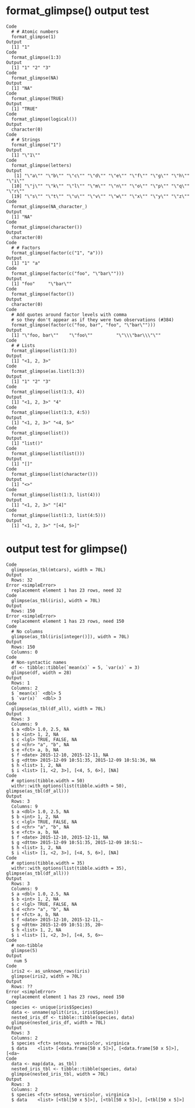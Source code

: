 # format_glimpse() output test

    Code
      # # Atomic numbers
      format_glimpse(1)
    Output
      [1] "1"
    Code
      format_glimpse(1:3)
    Output
      [1] "1" "2" "3"
    Code
      format_glimpse(NA)
    Output
      [1] "NA"
    Code
      format_glimpse(TRUE)
    Output
      [1] "TRUE"
    Code
      format_glimpse(logical())
    Output
      character(0)
    Code
      # # Strings
      format_glimpse("1")
    Output
      [1] "\"1\""
    Code
      format_glimpse(letters)
    Output
       [1] "\"a\"" "\"b\"" "\"c\"" "\"d\"" "\"e\"" "\"f\"" "\"g\"" "\"h\"" "\"i\""
      [10] "\"j\"" "\"k\"" "\"l\"" "\"m\"" "\"n\"" "\"o\"" "\"p\"" "\"q\"" "\"r\""
      [19] "\"s\"" "\"t\"" "\"u\"" "\"v\"" "\"w\"" "\"x\"" "\"y\"" "\"z\""
    Code
      format_glimpse(NA_character_)
    Output
      [1] "NA"
    Code
      format_glimpse(character())
    Output
      character(0)
    Code
      # # Factors
      format_glimpse(factor(c("1", "a")))
    Output
      [1] "1" "a"
    Code
      format_glimpse(factor(c("foo", "\"bar\"")))
    Output
      [1] "foo"     "\"bar\""
    Code
      format_glimpse(factor())
    Output
      character(0)
    Code
      # Add quotes around factor levels with comma
      # so they don't appear as if they were two observations (#384)
      format_glimpse(factor(c("foo, bar", "foo", "\"bar\"")))
    Output
      [1] "\"foo, bar\""    "\"foo\""         "\"\\\"bar\\\"\""
    Code
      # # Lists
      format_glimpse(list(1:3))
    Output
      [1] "<1, 2, 3>"
    Code
      format_glimpse(as.list(1:3))
    Output
      [1] "1" "2" "3"
    Code
      format_glimpse(list(1:3, 4))
    Output
      [1] "<1, 2, 3>" "4"        
    Code
      format_glimpse(list(1:3, 4:5))
    Output
      [1] "<1, 2, 3>" "<4, 5>"   
    Code
      format_glimpse(list())
    Output
      [1] "list()"
    Code
      format_glimpse(list(list()))
    Output
      [1] "[]"
    Code
      format_glimpse(list(character()))
    Output
      [1] "<>"
    Code
      format_glimpse(list(1:3, list(4)))
    Output
      [1] "<1, 2, 3>" "[4]"      
    Code
      format_glimpse(list(1:3, list(4:5)))
    Output
      [1] "<1, 2, 3>" "[<4, 5>]" 

# output test for glimpse()

    Code
      glimpse(as_tbl(mtcars), width = 70L)
    Output
      Rows: 32
    Error <simpleError>
      replacement element 1 has 23 rows, need 32
    Code
      glimpse(as_tbl(iris), width = 70L)
    Output
      Rows: 150
    Error <simpleError>
      replacement element 1 has 23 rows, need 150
    Code
      # No columns
      glimpse(as_tbl(iris[integer()]), width = 70L)
    Output
      Rows: 150
      Columns: 0
    Code
      # Non-syntactic names
      df <- tibble::tibble(`mean(x)` = 5, `var(x)` = 3)
      glimpse(df, width = 28)
    Output
      Rows: 1
      Columns: 2
      $ `mean(x)` <dbl> 5
      $ `var(x)`  <dbl> 3
    Code
      glimpse(as_tbl(df_all), width = 70L)
    Output
      Rows: 3
      Columns: 9
      $ a <dbl> 1.0, 2.5, NA
      $ b <int> 1, 2, NA
      $ c <lgl> TRUE, FALSE, NA
      $ d <chr> "a", "b", NA
      $ e <fct> a, b, NA
      $ f <date> 2015-12-10, 2015-12-11, NA
      $ g <dttm> 2015-12-09 10:51:35, 2015-12-09 10:51:36, NA
      $ h <list> 1, 2, NA
      $ i <list> [1, <2, 3>], [<4, 5, 6>], [NA]
    Code
      # options(tibble.width = 50)
      withr::with_options(list(tibble.width = 50), glimpse(as_tbl(df_all)))
    Output
      Rows: 3
      Columns: 9
      $ a <dbl> 1.0, 2.5, NA
      $ b <int> 1, 2, NA
      $ c <lgl> TRUE, FALSE, NA
      $ d <chr> "a", "b", NA
      $ e <fct> a, b, NA
      $ f <date> 2015-12-10, 2015-12-11, NA
      $ g <dttm> 2015-12-09 10:51:35, 2015-12-09 10:51:~
      $ h <list> 1, 2, NA
      $ i <list> [1, <2, 3>], [<4, 5, 6>], [NA]
    Code
      # options(tibble.width = 35)
      withr::with_options(list(tibble.width = 35), glimpse(as_tbl(df_all)))
    Output
      Rows: 3
      Columns: 9
      $ a <dbl> 1.0, 2.5, NA
      $ b <int> 1, 2, NA
      $ c <lgl> TRUE, FALSE, NA
      $ d <chr> "a", "b", NA
      $ e <fct> a, b, NA
      $ f <date> 2015-12-10, 2015-12-11,~
      $ g <dttm> 2015-12-09 10:51:35, 20~
      $ h <list> 1, 2, NA
      $ i <list> [1, <2, 3>], [<4, 5, 6>~
    Code
      # non-tibble
      glimpse(5)
    Output
       num 5
    Code
      iris2 <- as_unknown_rows(iris)
      glimpse(iris2, width = 70L)
    Output
      Rows: ??
    Error <simpleError>
      replacement element 1 has 23 rows, need 150
    Code
      species <- unique(iris$Species)
      data <- unname(split(iris, iris$Species))
      nested_iris_df <- tibble::tibble(species, data)
      glimpse(nested_iris_df, width = 70L)
    Output
      Rows: 3
      Columns: 2
      $ species <fct> setosa, versicolor, virginica
      $ data    <list> [<data.frame[50 x 5]>], [<data.frame[50 x 5]>], [<da~
    Code
      data <- map(data, as_tbl)
      nested_iris_tbl <- tibble::tibble(species, data)
      glimpse(nested_iris_tbl, width = 70L)
    Output
      Rows: 3
      Columns: 2
      $ species <fct> setosa, versicolor, virginica
      $ data    <list> [<tbl[50 x 5]>], [<tbl[50 x 5]>], [<tbl[50 x 5]>]

